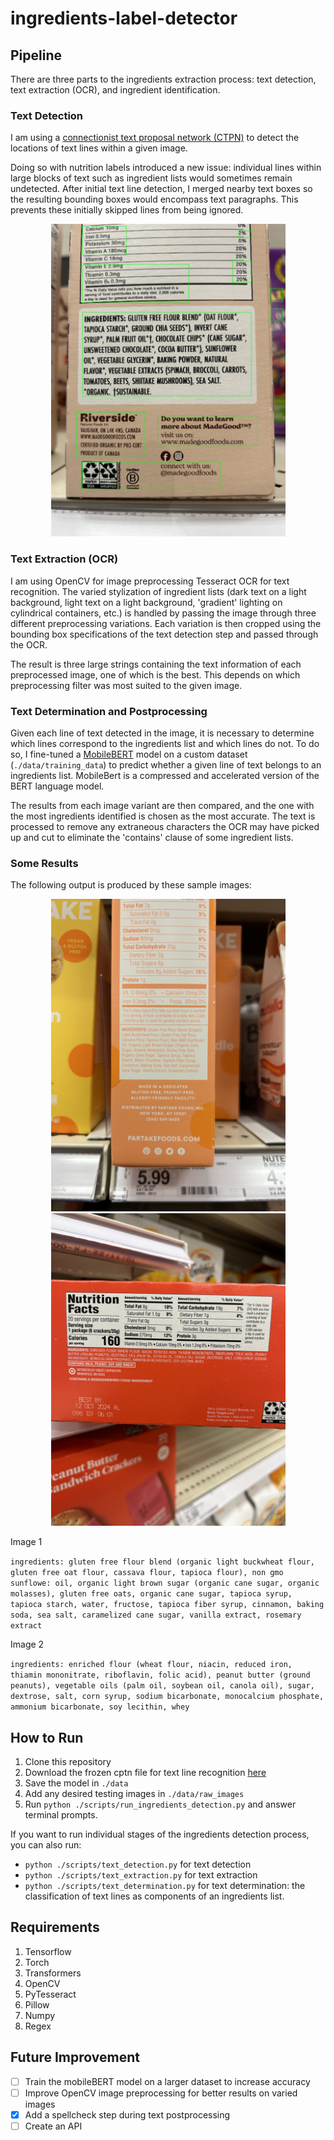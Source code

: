 # ingredients-label-detector

## Pipeline

There are three parts to the ingredients extraction process: text detection, 
text extraction (OCR), and ingredient identification.

### Text Detection

I am using a <a
href="https://github.com/eragonruan/text-detection-ctpn">connectionist text
proposal network (CTPN)</a> to detect the locations of text lines within a
given image.

Doing so with nutrition labels introduced a new issue: individual lines within large
blocks of text such as ingredient lists would sometimes remain undetected. After
initial text line detection, I merged nearby text
boxes so the resulting bounding boxes would encompass text paragraphs. This
prevents these initially skipped lines from being ignored.

<p align="center">
<img src="./data/bounded_images/sample_3.jpeg" height=500px>
</p>

### Text Extraction (OCR)

I am using OpenCV for image preprocessing Tesseract OCR for text
recognition. The varied stylization of ingredient lists (dark text on a light background,
light text on a light background, 'gradient' lighting on cylindrical containers, etc.)
is handled by passing the image through three different preprocessing variations.
Each variation is then cropped using the bounding box specifications of the
text detection step and passed through the OCR.

The result is three large strings containing the text information of each
preprocessed image, one of which is the best. This depends on which
preprocessing filter was most suited to the given image.

### Text Determination and Postprocessing

Given each line of text detected in the image, it is necessary to determine which
lines correspond to the ingredients list and which lines do not. To do so, I
fine-tuned a <a
href="https://huggingface.co/docs/transformers/en/model_doc/mobilebert">MobileBERT</a>
model on a custom dataset (`./data/training_data`) to predict whether a given
line of text belongs to an ingredients list. MobileBert is a compressed and
accelerated version of the BERT language model.

The results from each image variant are then compared, and the one with the
most ingredients identified is chosen as the most accurate. The text is processed to remove any extraneous characters the OCR may have picked up and cut to eliminate the 'contains' clause of some ingredient lists.

### Some Results

The following output is produced by these sample images: 

<p align="center">
<img src="./data/raw_images/sample_1.jpeg" height=500px> <img src="./data/raw_images/sample_2.jpeg" height=500px>
</p>

Image 1

`ingredients: gluten free flour blend (organic light buckwheat flour, gluten free oat flour, cassava flour, tapioca flour), non gmo sunflowe: oil, organic light brown sugar (organic cane sugar, organic molasses), gluten free oats, organic cane sugar, tapioca syrup, tapioca starch, water, fructose, tapioca fiber syrup, cinnamon, baking soda, sea salt, caramelized cane sugar, vanilla extract, rosemary extract`

Image 2

`ingredients: enriched flour (wheat flour, niacin, reduced iron, thiamin mononitrate, riboflavin, folic acid), peanut butter (ground peanuts), vegetable oils (palm oil, soybean oil, canola oil), sugar, dextrose, salt, corn syrup, sodium bicarbonate, monocalcium phosphate, ammonium bicarbonate, soy lecithin, whey`

## How to Run

1. Clone this repository
2. Download the frozen cptn file for text line recognition <a href="https://github.com/eragonruan/text-detection-ctpn/releases/download/untagged-48d74c6337a71b6b5f87/ctpn.pb">here</a>
3. Save the model in `./data`
4. Add any desired testing images in `./data/raw_images`
4. Run `python ./scripts/run_ingredients_detection.py` and answer terminal
   prompts.

If you want to run individual stages of the ingredients detection process, you can
also run: 
- `python ./scripts/text_detection.py` for text detection
- `python ./scripts/text_extraction.py` for text extraction
- `python ./scripts/text_determination.py` for text determination: the classification of text lines as
  components of an ingredients list.

## Requirements

1. Tensorflow
2. Torch
3. Transformers
4. OpenCV
5. PyTesseract
6. Pillow
7. Numpy
8. Regex

## Future Improvement

- [ ] Train the mobileBERT model on a larger dataset to increase accuracy
- [ ] Improve OpenCV image preprocessing for better results on varied images
- [x] Add a spellcheck step during text postprocessing
- [ ] Create an API
